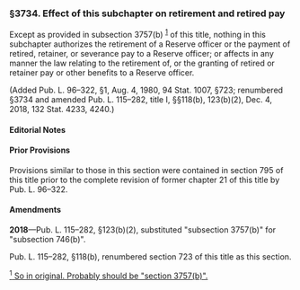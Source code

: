 ### §3734. Effect of this subchapter on retirement and retired pay ###

Except as provided in subsection 3757(b) <sup><a href="#3734_1_target" name="3734_1">1</a></sup> of this title, nothing in this subchapter authorizes the retirement of a Reserve officer or the payment of retired, retainer, or severance pay to a Reserve officer; or affects in any manner the law relating to the retirement of, or the granting of retired or retainer pay or other benefits to a Reserve officer.

(Added Pub. L. 96–322, §1, Aug. 4, 1980, 94 Stat. 1007, §723; renumbered §3734 and amended Pub. L. 115–282, title I, §§118(b), 123(b)(2), Dec. 4, 2018, 132 Stat. 4233, 4240.)

#### **Editorial Notes** ####

#### Prior Provisions ####

Provisions similar to those in this section were contained in section 795 of this title prior to the complete revision of former chapter 21 of this title by Pub. L. 96–322.

#### Amendments ####

**2018**—Pub. L. 115–282, §123(b)(2), substituted "subsection 3757(b)" for "subsection 746(b)".

Pub. L. 115–282, §118(b), renumbered section 723 of this title as this section.

[<sup>1</sup> So in original. Probably should be "section 3757(b)".](#3734_1)